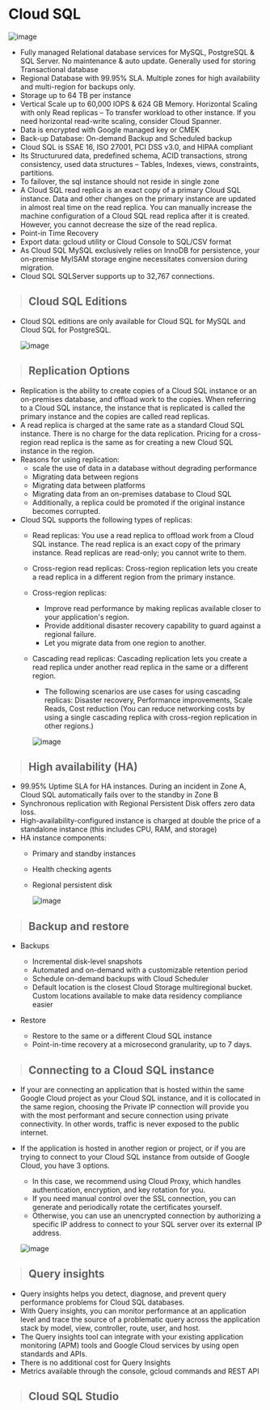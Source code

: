 
# Cloud SQL  

  ![image](https://github.com/user-attachments/assets/5a094bab-96e0-4f42-be72-e64f9b4bf259)

- Fully managed Relational database services for MySQL, PostgreSQL & SQL Server. No maintenance & auto update. Generally used for storing Transactional database
- Regional Database with 99.95% SLA. Multiple zones for high availability and multi-region for backups only. 
- Storage up to 64 TB per instance
- Vertical Scale up to 60,000 IOPS & 624 GB Memory. Horizontal Scaling with only Read replicas – To transfer workload to other instance. If you need horizontal read-write scaling, consider Cloud Spanner.
- Data is encrypted with Google managed key or CMEK
- Back-up Database: On-demand Backup and Scheduled backup
- Cloud SQL is SSAE 16, ISO 27001, PCI DSS v3.0, and HIPAA compliant
- Its Structurured data, predefined schema, ACID transactions, strong consistency, used data structures – Tables, Indexes, views, constraints, partitions.
- To failover, the sql instance should not reside in single zone
- A Cloud SQL read replica is an exact copy of a primary Cloud SQL instance. Data and other changes on the primary instance are updated in almost real time on the read replica. You can manually increase the machine configuration of a Cloud SQL read replica after it is created. However, you cannot decrease the size of the read replica.
- Point-in Time Recovery
- Export data: gcloud utility or Cloud Console to SQL/CSV format  
- As Cloud SQL MySQL exclusively relies on InnoDB for persistence, your on-premise MyISAM storage engine necessitates conversion during migration.
- Cloud SQL SQLServer supports up to 32,767 connections.


> ## Cloud SQL Editions
- Cloud SQL editions are only available for Cloud SQL for MySQL and Cloud SQL for PostgreSQL.

  ![image](https://github.com/user-attachments/assets/9c6fad54-6a48-488a-92fa-0188eced80e8)


> ## Replication Options
  - Replication is the ability to create copies of a Cloud SQL instance or an on-premises database, and offload work to the copies. When referring to a Cloud SQL instance, the instance that is replicated is called the primary instance and the copies are called read replicas.
  - A read replica is charged at the same rate as a standard Cloud SQL instance. There is no charge for the data replication. Pricing for a cross-region read replica is the same as for creating a new Cloud SQL instance in the region.
  - Reasons for using replication:
    - scale the use of data in a database without degrading performance
    - Migrating data between regions
    - Migrating data between platforms
    - Migrating data from an on-premises database to Cloud SQL
    - Additionally, a replica could be promoted if the original instance becomes corrupted.
  - Cloud SQL supports the following types of replicas:
    - Read replicas: You use a read replica to offload work from a Cloud SQL instance. The read replica is an exact copy of the primary instance. Read replicas are read-only; you cannot write to them. 
    - Cross-region read replicas: Cross-region replication lets you create a read replica in a different region from the primary instance.
    - Cross-region replicas:
      - Improve read performance by making replicas available closer to your application's region.
      - Provide additional disaster recovery capability to guard against a regional failure.
      - Let you migrate data from one region to another.
    - Cascading read replicas: Cascading replication lets you create a read replica under another read replica in the same or a different region.
      - The following scenarios are use cases for using cascading replicas: Disaster recovery, Performance improvements, Scale Reads, Cost reduction (You can reduce networking costs by using a single cascading replica with cross-region replication in other regions.)
    
      ![image](https://github.com/user-attachments/assets/7bfea9a2-a7e8-482a-befa-fcf58125542f)


> ## High availability (HA)
- 99.95% Uptime SLA for HA instances. During an incident in Zone A, Cloud SQL automatically fails over to the standby in Zone B
- Synchronous replication with Regional Persistent Disk offers zero data loss.
- High-availability-configured instance is charged at double the price of a standalone instance (this includes CPU, RAM, and storage)
- HA instance components:
  - Primary and standby instances
  - Health checking agents
  - Regional persistent disk

      ![image](https://github.com/user-attachments/assets/d7e7cfc7-17a3-4fd9-8d79-720097b468d3)

    
> ## Backup and restore
- Backups
  - Incremental disk-level snapshots
  - Automated and on-demand with a customizable retention period
  - Schedule on-demand backups with Cloud Scheduler
  - Default location is the closest Cloud Storage multiregional bucket. Custom locations available to make data residency compliance easier

- Restore
  - Restore to the same or a different Cloud SQL instance
  - Point-in-time recovery at a microsecond granularity, up to 7 days.


> ## Connecting to a Cloud SQL instance
- If your are connecting an application that is hosted within the same Google Cloud project as your Cloud SQL instance, and it is collocated in the same region, choosing the Private IP connection will provide you with the most performant and secure connection using private connectivity. In other words, traffic is never exposed to the public internet.
- If the application is hosted in another region or project, or if you are trying to connect to your Cloud SQL instance from outside of Google Cloud, you have 3 options.
  - In this case, we recommend using Cloud Proxy, which handles authentication, encryption, and key rotation for you.
  - If you need manual control over the SSL connection, you can generate and periodically rotate the certificates yourself.
  - Otherwise, you can use an unencrypted connection by authorizing a specific IP address to connect to your SQL server over its external IP address. 
  
  ![image](https://github.com/user-attachments/assets/bb8291eb-37e6-4458-b12b-256789882d52)


> ## Query insights
- Query insights helps you detect, diagnose, and prevent query performance problems for Cloud SQL databases. 
- With Query insights, you can monitor performance at an application level and trace the source of a problematic query across the application stack by model, view, controller, route, user, and host.
- The Query insights tool can integrate with your existing application monitoring (APM) tools and Google Cloud services by using open standards and APIs. 
- There is no additional cost for Query Insights
- Metrics available through the console, gcloud commands and REST API

> ## Cloud SQL Studio







